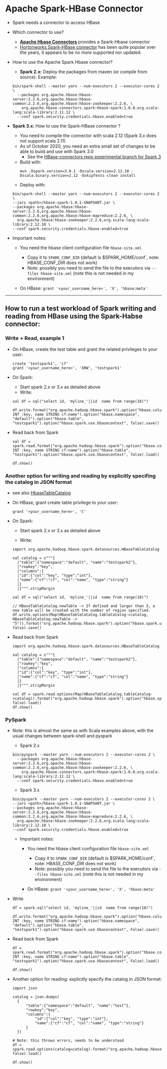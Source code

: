 # Apache Spark-HBase Connector

- Spark needs a connector to access HBase
 - Which connector to use?
   - **[Apache Hbase Connectors](https://github.com/apache/hbase-connectors)** provides a Spark-Hbase connector
   - [Hortonworks Spark-HBase connector](https://github.com/hortonworks-spark/shc) has been quite popular
    over the years, it appears to be no more supported nor updated.

- How to use the Apache Spark Hbase connector?
  - **Spark 2.x:** Deploy the packages from maven (or compile from source). Example:
  ```
  bin/spark-shell --master yarn --num-executors 2 --executor-cores 2 \
    --packages org.apache.hbase:hbase-server:2.2.6,org.apache.hbase:hbase-common:2.2.6,org.apache.hbase:hbase-zookeeper:2.2.6, \
      org.apache.hbase.connectors.spark:hbase-spark:1.0.0,org.scala-lang:scala-library:2.11.12 \
    --conf spark.security.credentials.hbase.enabled=true
  ```
  
- **Spark 3.x:** How to use the Spark-HBase connector ?
  - You need to compile the connector with scala 2.12 (Spark 3.x does not support scala 2.11)
  - As of October 2020, you need an extra small set of changes to be able to build and use with Spark 3.0
    - See the [HBase-connectors repo experimental branch for Spark 3](https://github.com/LucaCanali/hbase-connectors/tree/spark3/spark) 
  - Build with:
    ```
    mvn -Dspark.version=3.0.1 -Dscala.version=2.12.10 -Dscala.binary.version=2.12 -DskipTests clean install 
    ```
  - Deploy with:
  ```
  bin/spark-shell --master yarn --num-executors 2 --executor-cores 2 \
  --jars <path>/hbase-spark-1.0.1-SNAPSHOT.jar \
  --packages org.apache.hbase:hbase-server:2.2.6,org.apache.hbase:hbase-common:2.2.6,org.apache.hbase:hbase-mapreduce:2.2.6, \
    org.apache.hbase:hbase-zookeeper:2.2.6,org.scala-lang:scala-library:2.12.10 \
  --conf spark.security.credentials.hbase.enabled=true
  ```

- Important notes:
  - You need the hbase client configuration file `hbase-site.xml` 
    - Copy it to `SPARK_CONF_DIR` (default is $SPARK_HOME/conf`, note: HBASE_CONF_DIR does not work)
    - Note: possibly you need to send the file to the executors via `--files hbase-site.xml` (note this is not needed in my environment)

  - On HBase:
    `grant '<your_username_here>', 'X', 'hbase:meta'`

---
## How to run a test workload of Spark writing and reading from HBase using the Spark-Habse connector:

    
### Write + Read, example 1


- On HBase, create the test table and grant the related privileges to your user:
  ```
  create 'testspark1', 'cf'
  grant '<your_username_here>', 'XRW', 'testspark1'
  ```

- On Spark:
  - Start spark 2.x or 3.x as detailed above
  - Write:
  ```  
  val df = sql("select id, 'myline_'||id  name from range(10)")

  df.write.format("org.apache.hadoop.hbase.spark").option("hbase.columns.mapping","id INT :key, name STRING cf:name").option("hbase.namespace", "default").option("hbase.table", "testspark1").option("hbase.spark.use.hbasecontext", false).save()
  ```
  
- Read back from Spark
  ``` 
  val df = spark.read.format("org.apache.hadoop.hbase.spark").option("hbase.columns.mapping","id INT :key, name STRING cf:name").option("hbase.table", "testspark1").option("hbase.spark.use.hbasecontext", false).load()

  df.show()
  ```

### Another option for writing and reading by explicitly specifing the catalog in JSON format
  - see also [HbaseTableCatalog](https://github.com/apache/hbase-connectors/blob/master/spark/hbase-spark/src/main/scala/org/apache/hadoop/hbase/spark/datasources/HBaseTableCatalog.scala)

- On HBase, grant create table privilege to your user:
  ```
  grant '<your_username_here>', 'C'
  ```
- On Spark:
  - Start spark 2.x or 3.x as detailed above

  - Write:  
  ```
  import org.apache.hadoop.hbase.spark.datasources.HBaseTableCatalog

  val catalog = s"""{
    |"table":{"namespace":"default", "name":"testspark2"},
    |"rowkey":"key",
    |"columns":{
    |"id":{"col":"key", "type":"int"},
    |"name":{"cf":"cf", "col":"name", "type":"string"}
    |}
    |}""".stripMargin

  val df = sql("select id, 'myline_'||id  name from range(10)")

  // HBaseTableCatalog.newTable -> If defined and larger than 3, a new table will be created with the number of region specified.
  df.write.options(Map(HBaseTableCatalog.tableCatalog->catalog, HBaseTableCatalog.newTable -> "5")).format("org.apache.hadoop.hbase.spark").option("hbase.spark.use.hbasecontext", false).save()
  ```

- Read back from Spark
  ```
  import org.apache.hadoop.hbase.spark.datasources.HBaseTableCatalog

  val catalog = s"""{
    |"table":{"namespace":"default", "name":"testspark2"},
    |"rowkey":"key",
    |"columns":{
    |"id":{"col":"key", "type":"int"},
    |"name":{"cf":"cf", "col":"name", "type":"string"}
    |}
    |}""".stripMargin

  val df = spark.read.options(Map(HBaseTableCatalog.tableCatalog->catalog)).format("org.apache.hadoop.hbase.spark").option("hbase.spark.use.hbasecontext", false).load()
  df.show()
  ```
  
### PySpark

- Note: this is almost the same as with Scala examples above, with the usual changes between spark-shell and pyspark

  - Spark 2.x
  ```
  bin/pyspark --master yarn --num-executors 2 --executor-cores 2 \
    --packages org.apache.hbase:hbase-server:2.2.6,org.apache.hbase:hbase-common:2.2.6,org.apache.hbase:hbase-zookeeper:2.2.6, \
      org.apache.hbase.connectors.spark:hbase-spark:1.0.0,org.scala-lang:scala-library:2.11.12 \
    --conf spark.security.credentials.hbase.enabled=true
  ```

  - Spark 3.x
  ```
  bin/pyspark --master yarn --num-executors 2 --executor-cores 2 \
  --jars <path>/hbase-spark-1.0.1-SNAPSHOT.jar \
  --packages org.apache.hbase:hbase-server:2.2.6,org.apache.hbase:hbase-common:2.2.6,org.apache.hbase:hbase-mapreduce:2.2.6, \
    org.apache.hbase:hbase-zookeeper:2.2.6,org.scala-lang:scala-library:2.12.10 \
  --conf spark.security.credentials.hbase.enabled=true
  ```
  
  - Important notes:
    - You need the hbase client configuration file `hbase-site.xml` 
      - Copy it to `SPARK_CONF_DIR` (default is $SPARK_HOME/conf`, note: HBASE_CONF_DIR does not work)
      - Note: possibly you need to send the file to the executors via `--files hbase-site.xml` (note this is not needed in my environment)
  
    - On HBase:
      `grant '<your_username_here>', 'X', 'hbase:meta'`
      
- Write
  ```  
  df = spark.sql("select id, 'myline_'||id  name from range(10)")

  df.write.format("org.apache.hadoop.hbase.spark").option("hbase.columns.mapping","id INT :key, name STRING cf:name").option("hbase.namespace", "default").option("hbase.table", "testspark1").option("hbase.spark.use.hbasecontext", False).save()
  ```

- Read back from Spark

  ```
  df = spark.read.format("org.apache.hadoop.hbase.spark").option("hbase.columns.mapping","id INT :key, name STRING cf:name").option("hbase.table", "testspark1").option("hbase.spark.use.hbasecontext", False).load()

  df.show()
  ```
  
- Another option for reading: explicitly specify the catalog in JSON format:
  ```
  import json

  catalog = json.dumps(
    {
        "table":{"namespace":"default", "name":"test"},
        "rowkey":"key",
        "columns":{
            "id":{"col":"key", "type":"int"},
            "name":{"cf":"cf", "col":"name", "type":"string"}
        }
    })

  # Note: this throws errors, needs to be understood
  df = spark.read.options(catalog=catalog).format("org.apache.hadoop.hbase.spark").option("hbase.spark.use.hbasecontext", false).load()
  
  df.show()
  ```
